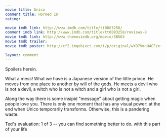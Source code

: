 ```yaml
---
movie title: Unico
comment title: Horned In
rating: 

movie imdb link: http://www.imdb.com/title/tt0083258/
comment imdb link: http://www.imdb.com/title/tt0083258/reviews-8
movie tmdb link: http://www.themoviedb.org/movie/38563
movie tmdb trailer: 
movie tmdb poster: http://cf2.imgobject.com/t/p/original/wYD7VmnU4CFzxfEoON29ubAia2h.jpg

layout: comment
---
```


Spoilers herein.

What a mess! What we have is a Japanese version of the little prince. He moves from one  place to another by will of the gods. He meets a devil who is not a devil, a witch who is  not a witch and a girl who is not a girl.

Along the way there is some insipid "message" about getting magic when people love  you. There is only one moment that has any visual power: at the end when Unico  temporarily transforms. Otherwise, this is a pandering waste.

Ted's evaluation: 1 of 3 -- you can find something better to do. with this part of your life